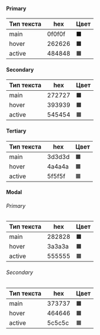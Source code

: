 #### Primary
| Тип текста | hex    | Цвет                                   |
| ---------- | ------ | -------------------------------------- |
| main       | 0f0f0f | <span style="color: #0f0f0f;">■</span> |
| hover      | 262626 | <span style="color: #262626;">■</span> |
| active     | 484848 | <span style="color: #484848;">■</span> |
#### Secondary

| Тип текста | hex    | Цвет                                   |
| ---------- | ------ | -------------------------------------- |
| main       | 272727 | <span style="color: #272727;">■</span> |
| hover      | 393939 | <span style="color: #393939;">■</span> |
| active     | 545454 | <span style="color: #545454;">■</span> |

#### Tertiary

| Тип текста | hex    | Цвет                                   |
| ---------- | ------ | -------------------------------------- |
| main       | 3d3d3d | <span style="color: #3d3d3d;">■</span> |
| hover      | 4a4a4a | <span style="color: #4a4a4a;">■</span> |
| active     | 5f5f5f | <span style="color: #5f5f5f;">■</span> |

#### Modal
###### Primary
| Тип текста | hex    | Цвет                                   |
| ---------- | ------ | -------------------------------------- |
| main       | 282828 | <span style="color: #282828;">■</span> |
| hover      | 3a3a3a | <span style="color: #3a3a3a;">■</span> |
| active     | 555555 | <span style="color: #555555;">■</span> |
###### Secondary

| Тип текста | hex    | Цвет                                   |
| ---------- | ------ | -------------------------------------- |
| main       | 373737 | <span style="color: #373737;">■</span> |
| hover      | 464646 | <span style="color: #464646;">■</span> |
| active     | 5c5c5c | <span style="color: #5c5c5c;">■</span> |
